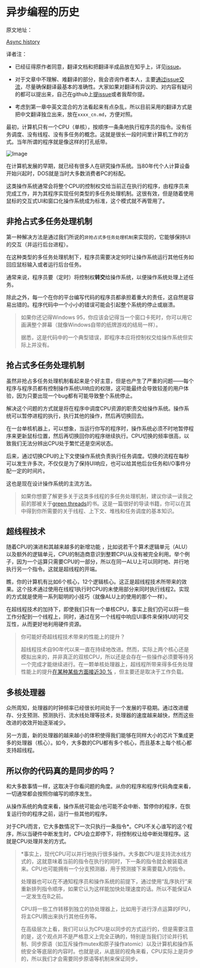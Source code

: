# 异步编程的历史

原文地址：

[Async history](https://cfsamson.github.io/book-exploring-async-basics/2_async_history.html#async-history)

译者注：

- 已经征得原作者同意，翻译文档和把翻译半成品放在知乎上，详见[issue](https://github.com/cfsamson/book-exploring-async-basics/issues/28)。

- 对于文章中不理解、难翻译的部分，我会咨询作者本人，主要[通过issue交流](https://github.com/cfsamson/book-exploring-async-basics/issues/28)，尽量确保翻译最基本的准确性。大家如果对翻译有异议的、对内容有疑问的都可以提出来，自己在github上[提issue](https://github.com/cfsamson/book-exploring-async-basics/issues/)或者我帮你提。
- 考虑到第一章中英文混合的方法看起来有点杂乱，所以目前采用的翻译方式是把中文翻译独立出来，放在`xxxx_cn.md`，方便对照。



最初，计算机只有一个CPU（单核），按顺序一条条地执行程序员的指令。没有任务调度、没有线程、没有多任务的概念。这就是很长一段时间里计算机工作的方式。当年所谓的程序就是像这样的打孔纸带。

![Image](./images/punched_card_deck.jpg)

在计算机发展的早期，就已经有很多人在研究操作系统。当80年代个人计算设备开始兴起时，DOS就是当时大多数消费者PC的标配。

这类操作系统通常会将整个CPU的控制权交给当前正在执行的程序，由程序员来完成工作，并为其程序实现任何类型的多任务处理机制。这很有效，但是随着使用鼠标的交互式UI和窗口化操作系统成为标准，这个模式就不再管用了。

## 非抢占式多任务处理机制

第一种解决方法是通过我们所说的`非抢占式多任务处理机制`来实现的，它能够保持UI的交互（并运行后台进程）。

在这种类型的多任务处理机制下，程序员需要决定何时让操作系统运行其他任务如回应鼠标输入或者运行后台任务。

通常来说，程序员要（定时）将控制权**转交**给操作系统，以便操作系统处理上述任务。

除此之外，每一个在你的平台编写代码的程序员都承担着重大的责任，这自然是容易出错的。程序代码中一个小小的错误可能会引起整个系统的停止或崩溃。

>如果你还记得Windows 95，你应该会记得当一个窗口卡死时，你可以用它画满整个屏幕（就像Windows自带的纸牌游戏的结局一样）。
>
>据悉，这是代码中的一个典型错误，即程序本应将控制权交给操作系统但实际上并没有。

## 抢占式多任务处理机制

虽然非抢占多任务处理机制看起来是个好主意，但是也产生了严重的问题——每个程序与程序员都有控制操作系统UI响应的权限，这可能最终会导致较差的用户体验，因为只要出现一个bug都有可能导致整个系统停止。

解决这个问题的方式就是将在程序中调度CPU资源的职责交给操作系统。操作系统可以暂停进程的执行，执行其他的操作，然后再切换回去。

在一台单核机器上，可以想象，当运行你写的程序时，操作系统必须不时地暂停程序来更新鼠标位置，然后再切换回你的程序继续执行。CPU切换的频率很高，以致我们无法分辨出CPU处于繁忙还是空闲状态。

后来，通过切换CPU的上下文使操作系统负责执行任务调度。切换的流程在每秒可以发生许多次，不仅仅是为了保持UI响应，也可以给其他后台任务和I/O事件分配一定的时间片。

这也是现在设计操作系统的主流方法。

> 如果你想要了解更多关于这类多线程的多任务处理机制，建议你读一读我之前的那被关于[green threads](https://cfsamson.gitbook.io/green-threads-explained-in-200-lines-of-rust/)的书。这是一篇很好的导读书籍，你可以在其中得到你所需要的关于线程、上下文、堆栈和任务调度的基本知识。

## 超线程技术

随着CPU的演进和其越来越多的新增功能 ，比如说若干个算术逻辑单元（ALU）以及额外的逻辑单元，CPU的制造商意识到整颗CPU从没有被完全利用。举个例子，因为一个运算只需要CPU的一部分，所以在同一ALU上可以同时地、并行地执行另一个指令。这就是超线程的开端。

瞧，你的计算机有比如6个核心，12个逻辑核心。这正是超线程技术所带来的效果。这个技术通过使用在线程1执行时CPU的未使用部分来同时执行线程2。实现的方式就是使用一系列聪明的小技巧（就像ALU上的使用的那个一样）。

在超线程技术的加持下，即使我们只有一个单核CPU，事实上我们仍可以将一些工作分配到一个线程上，同时，通过在另一个线程中响应UI事件来保持UI的可交互性，从而更好地利用硬件资源。

> 你可能好奇超线程技术带来的性能上的提升？
>
> 超线程技术自90年代以来一直在持续地改进。然而，实际上两个核心还是模拟出来的，并非真正的双核CPU，所以还是会存在一些操作必须要等待另一个完成才能继续进行。在一颗单核处理器上，超线程所带来得多任务处理性能上的提升[在某种某些方面接近30 %](https://en.wikipedia.org/wiki/Hyper-threading#Performance_claims) ，但主要还是取决于工作负载。

## 多核处理器

众所周知，处理器的时钟频率已经很长时间处于一个发展的平稳期。通过改进缓存、分支预测、预测执行、流水线处理等技术，处理器的速度越来越快，然而这些改进的收效开始逐渐减少。

另一方面，新的处理器的越来越小的体积使得我们能够在同样大小的芯片下集成更多的处理器（核心）。如今，大多数的CPU都有多个核心，而且基本上每个核心都支持超线程。

## 所以你的代码真的是同步的吗？

和大多数事情一样，这取决于你看问题的角度。从你的程序和程序代码角度来看，一切通常都会按照你编写的顺序发生。

从操作系统的角度来看，操作系统可能会/也可能不会中断、暂停你的程序，在恢复运行你的程序之前，运行一些其他的程序。

对于CPU而言，它大多数情况下一次只执行一条指令*。CPU不关心谁写的这个程序，所以当硬件中断发生时，CPU会立即停下，将控制权让给中断处理程序。这就是CPU处理并发的方式。


> *事实上，现代CPU可以并行地执行很多操作。大多数CPU是支持流水线方式的，这就意味着当前的指令在执行的同时，下一条的指令就会被装载进来。CPU也可能拥有一个分支预测器，用于预测接下来需要载入的指令。
>
> 处理器也可以在不通知程序员和操作系统的前提下，通过使用“乱序执行”来重新排列指令顺序，如果它认为这样能加快处理速度的话。所以不能保证A一定发生在B之前。
>
> CPU将一些工作转移到独立的协处理器上，比如用于进行浮点运算的FPU，将主CPU腾出来执行其他任务等。
>
> 在高级层次上看，我们可以认为CPU是以同步的方式运行的，但是需要注意的是，这个观点并不是严格意义上完全正确的，特别是当我们讨论并行机制、同步原语（如互斥操作mutex和原子操作atomic）以及计算机和操作系统安全等底层的内容时。也就是说，从底层的视角来看，CPU实际上是异步的，所以我们才会需要同步原语等机制来保证同步。
